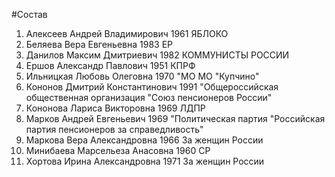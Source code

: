 #Состав
1. Алексеев Андрей Владимирович 1961 ЯБЛОКО
2. Беляева Вера Евгеньевна 1983 ЕР
3. Данилов Максим Дмитриевич 1982 КОММУНИСТЫ РОССИИ
4. Ершов Александр Павлович 1951 КПРФ
5. Ильницкая Любовь Олеговна 1970 \"МО МО \"Купчино\"
6. Кононов Дмитрий Константинович 1991 \"Общероссийская общественная организация \"Союз пенсионеров России\"
7. Кононова Лариса Викторовна 1969 ЛДПР
8. Марков Андрей Евгеньевич 1969 \"Политическая партия \"Российская партия пенсионеров за справедливость\"
9. Маркова Вера Александровна 1966 За женщин России
10. Минибаева Марсельеза Анасовна 1960 СР
11. Хортова Ирина Александровна 1971 За женщин России
